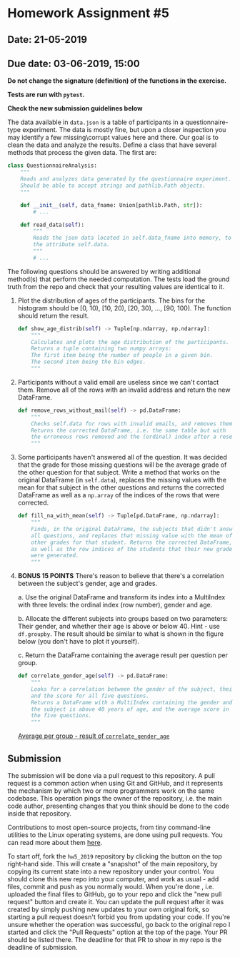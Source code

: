 # Homework Assignment #5

## Date: 21-05-2019
## Due date: 03-06-2019, 15:00

**Do not change the signature (definition) of the functions in the exercise.**

**Tests are run with `pytest`.**

**Check the new submission guidelines below**

The data available in `data.json` is a table of participants in a questionnaire-type experiment. The data is mostly fine, but upon a closer inspection you may identify a few missing\corrupt values here and there. Our goal is to clean the data and analyze the results. Define a class that have several methods that process the given data. The first are:

```python
class QuestionnaireAnalysis:
    """
    Reads and analyzes data generated by the questionnaire experiment.
    Should be able to accept strings and pathlib.Path objects.
    """

    def __init__(self, data_fname: Union[pathlib.Path, str]):
        # ...

    def read_data(self):
        """
        Reads the json data located in self.data_fname into memory, to
        the attribute self.data.
        """
        # ...
```

The following questions should be answered by writing additional method(s) that perform the needed computation. The tests load the ground truth from the repo
and check that your resulting values are identical to it.

1. Plot the distribution of ages of the participants. The bins for the histogram should be [0, 10), [10, 20), [20, 30), ..., [90, 100). The function should
return the result.

    ```python
    def show_age_distrib(self) -> Tuple[np.ndarray, np.ndarray]:
        """
        Calculates and plots the age distribution of the participants.
        Returns a tuple containing two numpy arrays:
        The first item being the number of people in a given bin.
        The second item being the bin edges.
        """
    ```

2. Participants without a valid email are useless since we can't contact them. Remove all of the rows with an invalid address and return the new DataFrame.

    ```python
    def remove_rows_without_mail(self) -> pd.DataFrame:
        """
        Checks self.data for rows with invalid emails, and removes them.
        Returns the corrected DataFrame, i.e. the same table but with
        the erroneous rows removed and the (ordinal) index after a reset.
        """
    ```

3. Some participants haven't answered all of the question. It was decided
that the grade for those missing questions will be the average grade of
the other question for that subject.
Write a method that works on the original DataFrame (in `self.data`), replaces
the missing values with the mean for that subject in the other questions and
returns the corrected DataFrame as well as a `np.array` of the indices of the
rows that were corrected.

    ```python
    def fill_na_with_mean(self) -> Tuple[pd.DataFrame, np.ndarray]:
        """
        Finds, in the original DataFrame, the subjects that didn't answer
        all questions, and replaces that missing value with the mean of the
        other grades for that student. Returns the corrected DataFrame,
        as well as the row indices of the students that their new grades
        were generated.
        """
    ```

4. **BONUS 15 POINTS** There's reason to believe that there's a correlation between        the subject's gender, age and grades.

    a. Use the original DataFrame and transform its index into a MultiIndex with three levels: the ordinal index (row number), gender and age.

    b. Allocate the different subjects into groups based on two parameters: Their gender, and whether their age is above or below 40. Hint - use `df.groupby`. The result should be similar to what is shown in the figure below (you don't have to plot it yourself).

    c. Return the DataFrame containing the average result per question per group.

    ```python
    def correlate_gender_age(self) -> pd.DataFrame:
        """
        Looks for a correlation between the gender of the subject, their age
        and the score for all five questions.
        Returns a DataFrame with a MultiIndex containing the gender and whether
        the subject is above 40 years of age, and the average score in each of
        the five questions.
        """
    ```

    [Average per group - result of `correlate_gender_age`](avg_per_group.png)


## Submission

The submission will be done via a pull request to this repository. A pull request is a common action when using Git and GitHub, and it represents the mechanism by which two or more programmers work on the same codebase. This operation pings the owner of the repository, i.e. the main code author, presenting changes that you think should be done to the code inside that repository.

Contributions to most open-source projects, from tiny command-line utilities to the Linux operating systems, are done using pull requests. You can read more about them [here](https://help.github.com/en/articles/about-pull-requests).

To start off, fork the `hw5_2019` repository by clicking the button on the top right-hand side. This will create a "snapshot" of the main repository, by copying its current state into a new repository under your control. You should clone this new repo into your computer, and work as usual - add files, commit and push as you normally would. When you're done , i.e. uploaded the final files to GitHub, go to your repo and click the "new pull request" button and create it. You can update the pull request after it was created by simply pushing new updates to your own original fork, so starting a pull request doesn't forbid you from updating your code. If you're unsure whether the operation was successful, go back to the original repo I started and click the "Pull Requests" option at the top of the page. Your PR should be listed there. The deadline for that PR to show in my repo is the deadline of submission.
